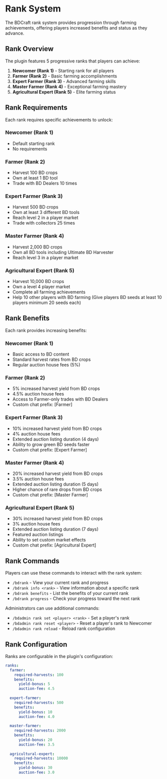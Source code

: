 # Rank System

The BDCraft rank system provides progression through farming achievements, offering players increased benefits and status as they advance.

## Rank Overview

The plugin features 5 progressive ranks that players can achieve:

1. **Newcomer (Rank 1)** - Starting rank for all players
2. **Farmer (Rank 2)** - Basic farming accomplishments
3. **Expert Farmer (Rank 3)** - Advanced farming skills
4. **Master Farmer (Rank 4)** - Exceptional farming mastery
5. **Agricultural Expert (Rank 5)** - Elite farming status

## Rank Requirements

Each rank requires specific achievements to unlock:

### Newcomer (Rank 1)
- Default starting rank
- No requirements

### Farmer (Rank 2)
- Harvest 100 BD crops
- Own at least 1 BD tool
- Trade with BD Dealers 10 times

### Expert Farmer (Rank 3)
- Harvest 500 BD crops
- Own at least 3 different BD tools
- Reach level 2 in a player market
- Trade with collectors 25 times

### Master Farmer (Rank 4)
- Harvest 2,000 BD crops
- Own all BD tools including Ultimate BD Harvester
- Reach level 3 in a player market

### Agricultural Expert (Rank 5)
- Harvest 10,000 BD crops
- Own a level 4 player market
- Complete all farming achievements
- Help 10 other players with BD farming (Give players BD seeds at least 10 players minimum 20 seeds each)

## Rank Benefits

Each rank provides increasing benefits:

### Newcomer (Rank 1)
- Basic access to BD content
- Standard harvest rates from BD crops
- Regular auction house fees (5%)

### Farmer (Rank 2)
- 5% increased harvest yield from BD crops
- 4.5% auction house fees
- Access to Farmer-only trades with BD Dealers
- Custom chat prefix: [Farmer]

### Expert Farmer (Rank 3)
- 10% increased harvest yield from BD crops
- 4% auction house fees
- Extended auction listing duration (4 days)
- Ability to grow green BD seeds faster
- Custom chat prefix: [Expert Farmer]

### Master Farmer (Rank 4)
- 20% increased harvest yield from BD crops
- 3.5% auction house fees
- Extended auction listing duration (5 days)
- Higher chance of rare drops from BD crops
- Custom chat prefix: [Master Farmer]

### Agricultural Expert (Rank 5)
- 30% increased harvest yield from BD crops
- 3% auction house fees
- Extended auction listing duration (7 days)
- Featured auction listings
- Ability to set custom market effects
- Custom chat prefix: [Agricultural Expert]

## Rank Commands

Players can use these commands to interact with the rank system:

- `/bdrank` - View your current rank and progress
- `/bdrank info <rank>` - View information about a specific rank
- `/bdrank benefits` - List the benefits of your current rank
- `/bdrank progress` - Check your progress toward the next rank

Administrators can use additional commands:

- `/bdadmin rank set <player> <rank>` - Set a player's rank
- `/bdadmin rank reset <player>` - Reset a player's rank to Newcomer
- `/bdadmin rank reload` - Reload rank configuration

## Rank Configuration

Ranks are configurable in the plugin's configuration:

```yaml
ranks:
  farmer:
    required-harvests: 100
    benefits:
      yield-bonus: 5
      auction-fee: 4.5
  
  expert-farmer:
    required-harvests: 500
    benefits:
      yield-bonus: 10
      auction-fee: 4.0
  
  master-farmer:
    required-harvests: 2000
    benefits:
      yield-bonus: 20
      auction-fee: 3.5
  
  agricultural-expert:
    required-harvests: 10000
    benefits:
      yield-bonus: 30
      auction-fee: 3.0
```
